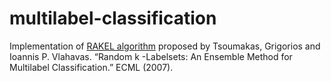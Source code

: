 # multilabel-classification

Implementation of [RAKEL algorithm](../master/ensemble.py) proposed by Tsoumakas, Grigorios and Ioannis P. Vlahavas. “Random k -Labelsets: An Ensemble Method for Multilabel Classification.” ECML (2007).

